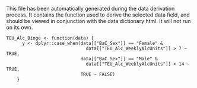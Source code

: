 This file has been automatically generated during the data derivation process.
It contains the function used to derive the selected data field, and should be viewed in conjunction with the data dictionary html.
It will not run on its own.


```
TEU_Alc_Binge <- function(data) {
      y <- dplyr::case_when(data[["BaC_Sex"]] == "Female" &
                              data[["TEU_Alc_WeeklyAlcUnits"]] > 7 ~ TRUE,
                            data[["BaC_Sex"]] == "Male" &
                              data[["TEU_Alc_WeeklyAlcUnits"]] > 14 ~ TRUE,
                            TRUE ~ FALSE)
    }
```


